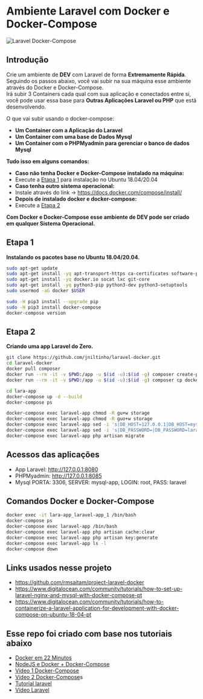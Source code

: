 # Ambiente Laravel com Docker e Docker-Compose

 ![Laravel Docker-Compose](laravel-compose.png)

## Introdução

Crie um ambiente de **DEV** com Laravel de forma **Extremamente Rápida**.\
Seguindo os passos abaixo, você vai subir na sua máquina esse ambiente através do Docker e Docker-Compose.\
Irá subir 3 Containers cada qual com sua aplicação e conectados entre si, você pode usar essa base para
**Outras Aplicações Laravel ou PHP** que está desenvolvendo.

O que vai subir usando o docker-compose:

- **Um Container com a Aplicação do Laravel**
- **Um Container com uma base de Dados Mysql**
- **Um Container com o PHPMyadmin para gerenciar o banco de dados Mysql**

**Tudo isso em alguns comandos:**

- **Caso não tenha Docker e Docker-Compose instalado na máquina:**
- Execute a [Etapa 1](#etapa-1) para instalação no Ubuntu 18.04/20.04
- **Caso tenha outro sistema operacional:**
- Instale através do link -> <https://docs.docker.com/compose/install/>
- **Depois de instalado docker e docker-compose:**
- Execute a [Etapa 2](#etapa-2)

**Com Docker e Docker-Compose esse ambiente de DEV pode ser criado em qualquer Sistema Operacional.**

## Etapa 1

**Instalando os pacotes base no Ubuntu 18.04/20.04.**

```bash
sudo apt-get update
sudo apt-get install -yq apt-transport-https ca-certificates software-properties-common
sudo apt-get install -yq docker.io socat lxc git-core
sudo apt-get install -yq python3-pip python3-dev python3-setuptools
sudo usermod -aG docker $USER

sudo -H pip3 install --upgrade pip
sudo -H pip3 install docker-compose
docker-compose version
```

## Etapa 2

**Criando uma app Laravel do Zero.**

```bash
git clone https://github.com/jniltinho/laravel-docker.git
cd laravel-docker
docker pull composer
docker run --rm -it -v $PWD:/app -u $(id -u):$(id -g) composer create-project --prefer-dist laravel/laravel lara-app
docker run --rm -it -v $PWD:/app -u $(id -u):$(id -g) composer cp docker-compose.yaml Dockerfile lara-app/

cd lara-app
docker-compose up -d --build
docker-compose ps

docker-compose exec laravel-app chmod -R gu+w storage
docker-compose exec laravel-app chmod -R guo+w storage
docker-compose exec laravel-app sed -i 's|DB_HOST=127.0.0.1|DB_HOST=mysql-app|' .env
docker-compose exec laravel-app sed -i 's|DB_PASSWORD=|DB_PASSWORD=laravel|' .env
docker-compose exec laravel-app php artisan migrate
```

## Acessos das aplicações

- App Laravel: http://127.0.0.1:8080
- PHPMyadmin: http://127.0.0.1:8085
- Mysql PORTA: 3306, SERVER: mysql-app, LOGIN: root, PASS: laravel

## Comandos Docker e Docker-Compose

```bash
docker exec -it lara-app_laravel-app_1 /bin/bash
docker-compose ps
docker-compose exec laravel-app /bin/bash
docker-compose exec laravel-app php artisan cache:clear
docker-compose exec laravel-app php artisan key:generate
docker-compose exec laravel-app ls -l
docker-compose down
```

## Links usados nesse projeto

- <https://github.com/rmsaitam/project-laravel-docker>
- <https://www.digitalocean.com/community/tutorials/how-to-set-up-laravel-nginx-and-mysql-with-docker-compose-pt>
- <https://www.digitalocean.com/community/tutorials/how-to-containerize-a-laravel-application-for-development-with-docker-compose-on-ubuntu-18-04-pt>

## Esse repo foi criado com base nos tutoriais abaixo

- [Docker em 22 Minutos](https://www.youtube.com/watch?v=Kzcz-EVKBEQ)
- [NodeJS e Docker + Docker-Compose](https://www.youtube.com/watch?v=AVNADGzXrrQ)
- [Vídeo 1 Docker-Compose](https://www.youtube.com/watch?v=HxPz3eLnXZk)
- [Vídeo 2 Docker-Compose](https://www.youtube.com/watch?v=VXTQFhy7Dt8)s
- [Tutorial laravel](https://fullcycle.com.br/docker-e-docker-composer-na-pratica-criando-ambiente-laravel/)
- [Vídeo Laravel](https://www.youtube.com/watch?v=vnE9fCCGNWw)
